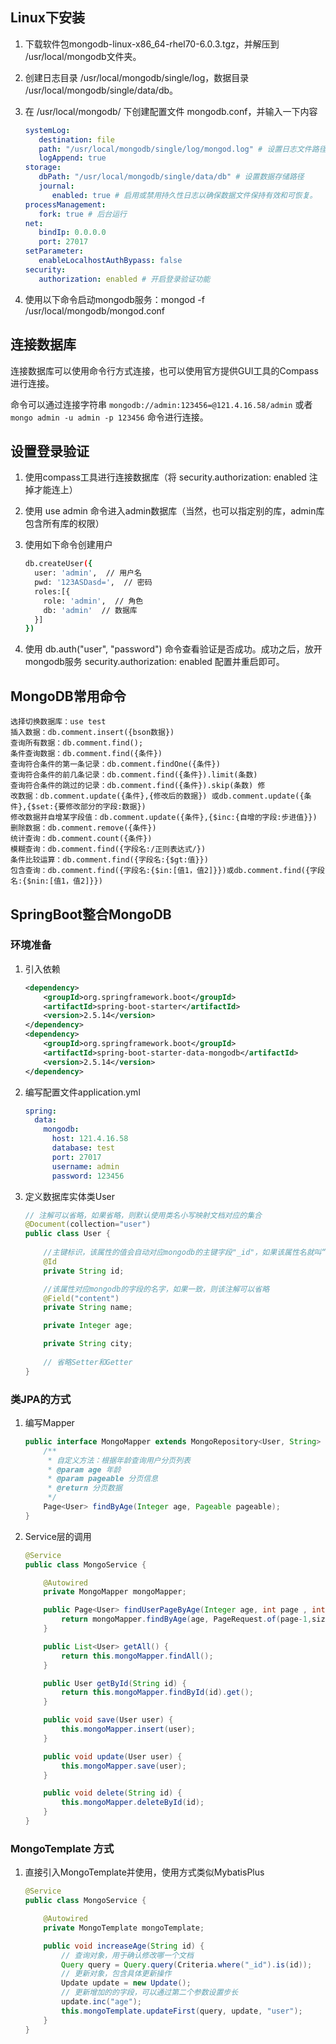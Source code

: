 ## Linux下安装

1. 下载软件包mongodb-linux-x86_64-rhel70-6.0.3.tgz，并解压到 /usr/local/mongodb文件夹。

2. 创建日志目录 /usr/local/mongodb/single/log，数据目录 /usr/local/mongodb/single/data/db。

3. 在 /usr/local/mongodb/ 下创建配置文件 mongodb.conf，并输入一下内容

   ```yaml
   systemLog:
      destination: file
      path: "/usr/local/mongodb/single/log/mongod.log" # 设置日志文件路径
      logAppend: true
   storage:
      dbPath: "/usr/local/mongodb/single/data/db" # 设置数据存储路径
      journal:
         enabled: true # 启用或禁用持久性日志以确保数据文件保持有效和可恢复。
   processManagement:
      fork: true # 后台运行
   net:
      bindIp: 0.0.0.0
      port: 27017
   setParameter:
      enableLocalhostAuthBypass: false
   security:
      authorization: enabled # 开启登录验证功能
   ```

4. 使用以下命令启动mongodb服务：mongod -f /usr/local/mongodb/mongod.conf

## 连接数据库

连接数据库可以使用命令行方式连接，也可以使用官方提供GUI工具的Compass进行连接。

命令可以通过连接字符串 `mongodb://admin:123456=@121.4.16.58/admin` 或者 `mongo admin -u admin -p 123456` 命令进行连接。

## 设置登录验证

1. 使用compass工具进行连接数据库（将 security.authorization: enabled 注掉才能连上）

2. 使用 use admin 命令进入admin数据库（当然，也可以指定别的库，admin库包含所有库的权限）

3. 使用如下命令创建用户

   ```bash
   db.createUser({
     user: 'admin',  // 用户名
     pwd: '123ASDasd=',  // 密码
     roles:[{
       role: 'admin',  // 角色
       db: 'admin'  // 数据库
     }]
   })
   ```

4. 使用 db.auth("user", "password") 命令查看验证是否成功。成功之后，放开mongodb服务 security.authorization: enabled 配置并重启即可。

## MongoDB常用命令

```
选择切换数据库：use test 
插入数据：db.comment.insert({bson数据}) 
查询所有数据：db.comment.find(); 
条件查询数据：db.comment.find({条件}) 
查询符合条件的第一条记录：db.comment.findOne({条件}) 
查询符合条件的前几条记录：db.comment.find({条件}).limit(条数) 
查询符合条件的跳过的记录：db.comment.find({条件}).skip(条数) 修
改数据：db.comment.update({条件},{修改后的数据}) 或db.comment.update({条件},{$set:{要修改部分的字段:数据}) 
修改数据并自增某字段值：db.comment.update({条件},{$inc:{自增的字段:步进值}}) 
删除数据：db.comment.remove({条件}) 
统计查询：db.comment.count({条件}) 
模糊查询：db.comment.find({字段名:/正则表达式/}) 
条件比较运算：db.comment.find({字段名:{$gt:值}}) 
包含查询：db.comment.find({字段名:{$in:[值1，值2]}})或db.comment.find({字段名:{$nin:[值1，值2]}}) 
```



## SpringBoot整合MongoDB

### 环境准备

1. 引入依赖

   ```xml
   <dependency>
       <groupId>org.springframework.boot</groupId>
       <artifactId>spring-boot-starter</artifactId>
       <version>2.5.14</version>
   </dependency>
   <dependency>
       <groupId>org.springframework.boot</groupId>
       <artifactId>spring-boot-starter-data-mongodb</artifactId>
       <version>2.5.14</version> 
   </dependency>
   ```

2. 编写配置文件application.yml

   ```yaml
   spring:
     data:
       mongodb:
         host: 121.4.16.58
         database: test
         port: 27017
         username: admin
         password: 123456
   ```

   

3. 定义数据库实体类User

   ```java
   // 注解可以省略，如果省略，则默认使用类名小写映射文档对应的集合
   @Document(collection="user")
   public class User {
       
       //主键标识，该属性的值会自动对应mongodb的主键字段"_id"，如果该属性名就叫“id”，则该注解可以省略
       @Id
       private String id;
   
       //该属性对应mongodb的字段的名字，如果一致，则该注解可以省略
       @Field("content")
       private String name;
   
       private Integer age;
   
       private String city;
       
       // 省略Setter和Getter
   }
   ```

### 类JPA的方式

1. 编写Mapper

   ```java
   public interface MongoMapper extends MongoRepository<User, String> {
       /**
        * 自定义方法：根据年龄查询用户分页列表
        * @param age 年龄
        * @param pageable 分页信息
        * @return 分页数据
        */ 
       Page<User> findByAge(Integer age, Pageable pageable);
   }
   ```

2. Service层的调用

   ```java
   @Service
   public class MongoService {
   
       @Autowired
       private MongoMapper mongoMapper;
   
       public Page<User> findUserPageByAge(Integer age, int page , int size){
           return mongoMapper.findByAge(age, PageRequest.of(page-1,size));
       }
   
       public List<User> getAll() {
           return this.mongoMapper.findAll();
       }
   
       public User getById(String id) {
           return this.mongoMapper.findById(id).get();
       }
   
       public void save(User user) {
           this.mongoMapper.insert(user);
       }
   
       public void update(User user) {
           this.mongoMapper.save(user);
       }
   
       public void delete(String id) {
           this.mongoMapper.deleteById(id);
       }
   }
   ```

   

### MongoTemplate 方式

1. 直接引入MongoTemplate并使用，使用方式类似MybatisPlus

   ```java
   @Service
   public class MongoService {
   
       @Autowired
       private MongoTemplate mongoTemplate;
   
       public void increaseAge(String id) {
           // 查询对象，用于确认修改哪一个文档
           Query query = Query.query(Criteria.where("_id").is(id));
           // 更新对象，包含具体更新操作
           Update update = new Update();
           // 更新增加的的字段，可以通过第二个参数设置步长
           update.inc("age");
           this.mongoTemplate.updateFirst(query, update, "user");
       }
   }
   ```

   

